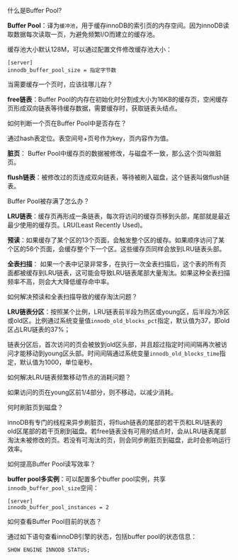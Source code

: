 什么是Buffer Pool?

**Buffer Pool**：译为`缓冲池`，用于缓存innoDB的索引页的内存空间。因为innoDB读取数据每次读取一页，为避免频繁I/O而建立的缓存池。

缓存池大小默认128M，可以通过配置文件修改缓存池大小：

```shell
[server]
innodb_buffer_pool_size = 指定字节数
```

当需要缓存一个页时，应该往哪儿存？

**free链表**：Buffer Pool的内存在初始化时分割成大小为16KB的缓存页，空闲缓存页形成双向链表等待缓存数据，需要缓存时，获取链表头结点。

如何判断一个页在Buffer Pool中是否存在？

通过hash表定位。表空间号+页号作为key，页内容作为值。

**脏页**： Buffer Pool中缓存页的数据被修改，与磁盘不一致，那么这个页叫做脏页。

**flush链表**：被修改过的页连成双向链表，等待被刷入磁盘，这个链表叫做flush链表。

Buffer Pool被存满了怎么办？

**LRU链表**：缓存页再形成一条链表，每次将访问的缓存页移到头部，尾部就是最近最少使用的缓存页。LRU(Least Recently Used)。

**预读**：如果缓存了某个区的13个页面，会触发整个区的缓存。如果顺序访问了某个区的56个页面，会缓存整个下一个区。这些缓存页同样会放到LRU链表头部。

**全表扫描**： 如果一个表中记录非常多，在执行一次全表扫描后，这个表的所有页面都被缓存到LRU链表，这可能会导致LRU链表尾部大量淘汰。如果这种全表扫描频率不高，则会大大降低缓存命中率。

如何解决预读和全表扫描导致的缓存淘汰问题？

**LRU链表分区**：按照某个比例，LRU链表前半段为热区或young区，后半段为冷区或old区。比例通过系统变量值`innodb_old_blocks_pct`指定，默认值为37，即old区占LRU链表的37%；

链表分区后，首次访问的页会被放到old区头部，并且超过指定时间间隔再次被访问才能移动到young区头部。时间间隔通过系统变量`innodb_old_blocks_time`指定，默认值为1000，单位毫秒。

如何解决LRU链表频繁移动节点的消耗问题？

如果访问的页在young区前1/4部分，则不移动，以减少消耗。

何时刷脏页到磁盘？

innoDB有专门的线程来异步刷脏页，将flush链表的尾部的若干页和LRU链表的old区尾部的若干页刷到磁盘。若free链表没有可用的结点时，会从LRU链表尾部淘汰未被修改的页。若没有可淘汰的页，则会同步刷脏页到磁盘，此时会影响运行效率。

如何提高Buffer Pool读写效率？

**buffer pool多实例**：可以配置多个buffer pool实例，共享`innodb_buffer_pool_size`空间：

```shell
[server]
innodb_buffer_pool_instances = 2
```

如何查看Buffer Pool目前的状态？

通过如下语句查看innoDB引擎的状态，包括buffer pool的状态信息：

```sql
SHOW ENGINE INNODB STATUS;
```







